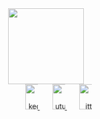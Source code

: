 <div id="header" align="center">
  <img src="https://media1.giphy.com/media/lP8xu5t2DLGG045H8F/giphy.gif" width="150"/>
</div>



<div id="badges" align="center" style="text-indent:25px;">
  <a href="your-linkedin-URL">
    <img src="https://i.imgur.com/O43EpVb.png" alt="LinkedIn Badge" width="50"/>
  </a>
  <a href="your-youtube-URL">
    <img src="https://i.imgur.com/QTMkO4c.png" alt="Youtube Badge" width="50"/>
  </a>
  <a href="your-twitter-URL">
    <img src="https://i.imgur.com/nQmDEnB.png" alt="Twitter Badge" width="50"/>
  </a>
</div>


